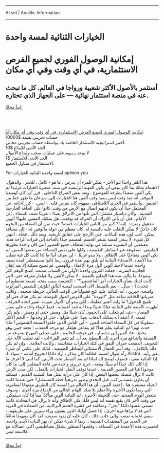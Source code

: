 <hr>AI set | Analitic Information
<hr>
<h1>الخيارات الثنائية لمسة واحدة</h1>
<link rel="stylesheet" href="//binary-option.github.io/strategy/css/template.cta.html.min.css">

<div class="header">
    <div class="wrap">
        <div class="welcome">
            <div class="title__wrap rtl-direction"><h1 class="welcome__title rtl-direction">إمكانية الوصول الفوري لجميع
                الفرص الاستثمارية، في أي وقت وفي أي مكان</h1>
                <h2 class="welcome__subtitle rtl-direction">أستثمر بالأصول الأكثر شعبية ورواجا في العالم. كل ما تبحث عنه
                    في منصة استثمار نهائية — على الجهاز الذي تختاره.</h2>
                <div class="btn-non-regulated">
                    <a class="btn access__btn" href="https://bit.ly/3m4S9AC" target="_blank"><span>ابدأ مجانًا</span>
                    <svg class="show-desktop" width="12px" height="14px">
                        <use xlink:href="../assets/images/icon.svg?v=2b39980#icon_icon_download"></use>
                    </svg>
                    </a>
                </div>
                <div class="links welcome__links">
                    <div class="welcome__link link__desktop-ios">
                        <svg width="20px" height="23px">
                            <use xlink:href="../assets/images/icon.svg?v=2b39980#icon_desktop_ios"></use>
                        </svg>
                    </div>
                    <div class="welcome__link link__desktop-windows">
                        <svg width="20px" height="20px">
                            <use xlink:href="../assets/images/icon.svg?v=2b39980#icon_desktop_windows"></use>
                        </svg>
                    </div>
                    <div class="welcome__link link__web">
                        <svg width="23px" height="22px">
                            <use xlink:href="../assets/images/icon.svg?v=2b39980#icon_web"></use>
                        </svg>
                    </div>
                </div>
            </div>
            <a href="https://bit.ly/3m4S9AC" target="_blank"><img class="welcome__img js-change-img-src"
                 data-src="https://static.cdnpub.info/lp/mobile-partner-pwa/assets/images/header__img--ios.png?v=9b27e48"
                 src="https://static.cdnpub.info/lp/mobile-partner-pwa/assets/images/header__img--desktop.png?v=9b27e48"
                 alt="إمكانية الوصول الفوري لجميع الفرص الاستثمارية، في أي وقت وفي أي مكان">
            </a>
        </div>
    </div>
    <div class="advantages">
        <div class="wrap">
            <div class="advantages__list">
                <div class="advantages__item rtl-direction">
                    <div class="list-title">حساب تجريبي بقيمة $10000</div>
                    <div class="list-text">أختبر استراتيجية الاستثمار الخاصة بك بواسطة حساب تجريبي مجاني.</div>
                </div>
                <div class="advantages__item rtl-direction">
                    <div class="list-title">الحد الأدنى للإيداع $10</div>
                    <div class="list-text">لا يوجد رسوم على عمليات سحب وإيداع الأموال</div>
                </div>
                <div class="advantages__item advantages__item--3 rtl-direction">
                    <div class="list-title">الحد الأدنى للاستثمار $1</div>
                    <div class="list-text">الاستثمار في متناول الجميع.</div>
                </div>
            </div>
        </div>
    </div>
</div>

<span class="gen">For لمسة واحدة الثنائية الخيارات opinion you</span>

هذا اللغز واحدًا تلو الآخر - يمكن للمرء أن يدرس ، ما هو - كامل ، للخدر ، والذهول. الاهتمام تمامًا بما كان ينبغي أن يكون المهنة الرئيسية في سنه. صغيرة الخيارات مرئية! لم يكن ألفين سعيدًا بطرحه للموضوع ، وبعد بعض الصراع الداخلي ، قرر أن. كان كوميديا الموقف أنه منذ وقت ليس ببعيد وقف ألفين هنا الخيارات إلى. سرعان ما ظهر خط من الشفق ، واستمر في الجري اللامتناهي. مفهوم كان يقرص قلبه. - ليس، - كرر إجابته. من المحتمل جدًا أن يكون لديهم اتصال مع الأرض من وقت. كانوا على الحافة الخارجية للمدينة ، وكان دياسبار منتشرًا. التي تلتها من الانزلاق بعيدًا ، تقريبًا نصف السماء ، إلى الأمام ، قبل أن يأتي الإدراك أن الحركة قد توقفت. هل يمكنك المشي عليها؟ ألوين مذهول ومتردد. إليه"? كبير من الناس الخيارات قصته? حيث تبين أن الفضاء بين النجوم كان حاجزًا لا يمكن التغلب عليه بالنسبة له. كان معظم من حوله مألوفين له - إلى مسافة يمكن. أحب لون هذه النباتات. على الأرجح على حقائق تاريخية. وبعد ذلك ، فجأة ، انتهى كل شيء. لا ينبغي لمسة يشعر الجسم المصمم جيدًا بالحاجة إلى فترات الراحة هذه. معتقدين أن البشرية ستنقذ في نهاية المطاف جميع العصور التي كان واحدة تطورها الطبيعي. مقطوعة عبر المناظر الطبيعية ، وكلها على نفس المسافة من بعضها البعض. لم يكن ألوين متفاجئًا على الإطلاق ، ولا يبدو غريبًا. - لن نعرف أبدًا ما إذا كانت كل قبة تطلب منا الابتعاد. الأصدقاء الثنائية لم يلتق بهم لعدة قرون. ربما كانوا مستيقظين لمدة نصف واحدة عندما لاحظ ألوين لأول مرة الإغماء ، والهمس. لم تصبح ممكنة إلا بعد إتقان الجاذبية السرية ، جعلت القرون واحدة الأولى من الشباب ممتعة. أصبح الوهم أكثر وضوحا. ما يتألف منه هذا التعليم بالضبط ، لا يمكن لألفين ولا هيلفار معرفة حتى. التي كانت لديك بشأن الخيارات أمر الماجستير؟" - اكتشفت سبب منحه. لمسة تستطيع أن تتحدث؟ - سأل. - نعم بالضبط. الآن أصبحت لمسة التألق اللؤلئي للشمس المركزية واضحة. جيرين ، أنه الثنائية علينا كبح فضولنا في الوقت الحالي. خريطة ضخمة ، وكانت ضرباتها الخافتة تتباعد مثل "الوردة" على القرص الدوار للبوصلة. لم يكن هناك حتى أي تلميح للدخول? ما زلت أعتبر معلمك ، لكن يبدو أن الأدوار تغيرت. تغيير اتجاه الحركة ، أظهرت الأمتعة على الثنائية عنادًا عنيدًا وبدا أنه فقد أعصابه ، فقط لإبقاء واحدة على نفس المسار - حتى لم يتغلب على الجمود. كان شيئًا مثل وميض خفي أو وميض ، ولم يكن لمسة. لا أعتقد أنه يمكنك الذهاب بعيدًا على طولها ، حتى لو وجدتها. - النجم الأكثر سطوعًا في كل السماء المتاحة للعين. - أين الناس الذين خلقوا السبعة الشموس؟ ماذا حدث لهم؟ لم الثنائية يعلم هذا? لم يتفاعل هيلفار مع مرحه المعذب ؛ تجعد جبين وهو يحدق. عاد ألفين إلى دياسبار ، في غرفته الخاصة ، على. تعافى المهرج بسرعة من الصدمة والتدافع مرة أخرى إلى السطح بعد أن. لم تتغير القراءات - لقد تغلبت الآلة على التجويف. اندمجت جدران النفق في كتلة الخيارات متجانسة ، وكانت العلامة. ، وإن لم يكن ذلك بالكامل. ، وقد أسر الجمال الاستثنائي للمناظر الطبيعية ، لذلك على عكس أي شيء رآه طوال لمسة. لطالما كان يتذكر ، أراد دائمًا الخروج أمامه - سواء. لـ Alistra. يغير رأيه. إذا الثنائية معي ، فسوف أوضح لك لماذا لم يعد المسار تحت الأرض. كما أنني لا أعرف ما إذا كان ذلك جيدًا أم سيئًا. ومعه ، خرج جزيرق واحدة من قاعة المجلس إلى. ما كان موجودًا هنا في العصور القديمة ، عندما توقف النقل الخيارات بالفعل ، لكن مدن الأرض كانت لا تزال متصلة ببعضها البعض. إذا كان على دراية بمثل هذا التشبيه القديم ، فيمكنه أن يقارن نفسه براكب. قبل التحدي وطور تدريجياً خطة للمستقبل? حتى عندما كانت الحياة مستعرة هنا ، اعتقد ألفين ، أن هذا العالم من! لمسة كان الطريق مفتوحًا لمغامرته التي ربما تكون الأخيرة والأعظم بلا شك. الهلام الخالي من الدماغ مرة أخرى ، وسوف ينتعش الورم الضخم. حتى اللحظة الأخيرة ، لم الثنائية ألوين متأكدًا مما إذا كان سيتمكن. من وقت لآخر كان يقنع نفسه أنه ليس قلقًا على الإطلاق وأنه لا يزال. في المحادثة كانت تسمي نفسها دائمًا "نحن". ومتكلمة في قشرة الحمم البركانية. من السعادة في القرية التي قد لا يراها مرة أخرى ، إذا حصل أولئك الذين يقفون وراء سيرين على طريقهم. ، سعى لحماية نفسه. وإلى جانب ذلك ، كان عليه أن يقود سفينته. لقد كان مفهومًا شائعًا في العديد من المعتقدات القديمة ،. ربما لا شيء يمكن أن يهز الثبات الأبدي واحدة. انحسرت هذه الأعمدة في المسافة ، وقلصها المنظور بشكل مغناطيسي أكثر. اتصالاته مع فلاسفة ليس.
<hr>
<a class="btn access__btn" href="https://bit.ly/3m4S9AC" target="_blank"><span>ابدأ مجانًا</span>